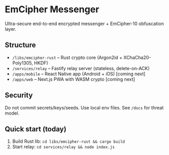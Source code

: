 # EmCipher Messenger

Ultra-secure end-to-end encrypted messenger + EmCipher-10 obfuscation layer.

## Structure
- `/libs/emcipher-rust` – Rust crypto core (Argon2id + XChaCha20-Poly1305, HKDF)
- `/services/relay` – Fastify relay server (stateless, delete-on-ACK)
- `/apps/mobile` – React Native app (Android + iOS) [coming next]
- `/apps/web` – Next.js PWA with WASM crypto [coming next]

## Security
Do not commit secrets/keys/seeds. Use local env files. See `/docs` for threat model.

## Quick start (today)
1) Build Rust lib: `cd libs/emcipher-rust && cargo build`
2) Start relay: `cd services/relay && node index.js`
